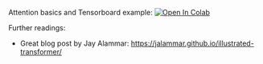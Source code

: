 Attention basics and Tensorboard example:
[![Open In Colab](https://colab.research.google.com/assets/colab-badge.svg)](https://colab.research.google.com/github/girafe-ai/ml-mipt/blob/22f_binpord/week1_03_Machine_Translation_and_Attention/extra_practice_Attention_basics_and_tensorboard.ipynb)

Further readings:

- Great blog post by Jay Alammar:
  https://jalammar.github.io/illustrated-transformer/
